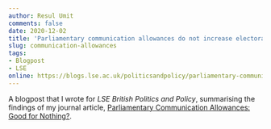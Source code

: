 ```yaml
---
author: Resul Umit
comments: false
date: 2020-12-02
title: 'Parliamentary communication allowances do not increase electoral turnout or affect incumbents’ vote share'
slug: communication-allowances
tags:
- Blogpost
- LSE
online: https://blogs.lse.ac.uk/politicsandpolicy/parliamentary-communication-allowances/
---
```


A blogpost that I wrote for _LSE British Politics and Policy_, summarising the findings of my journal article, [Parliamentary Communication Allowances: Good for Nothing?](https://resulumit.com/publications/communication-allowances/). 


